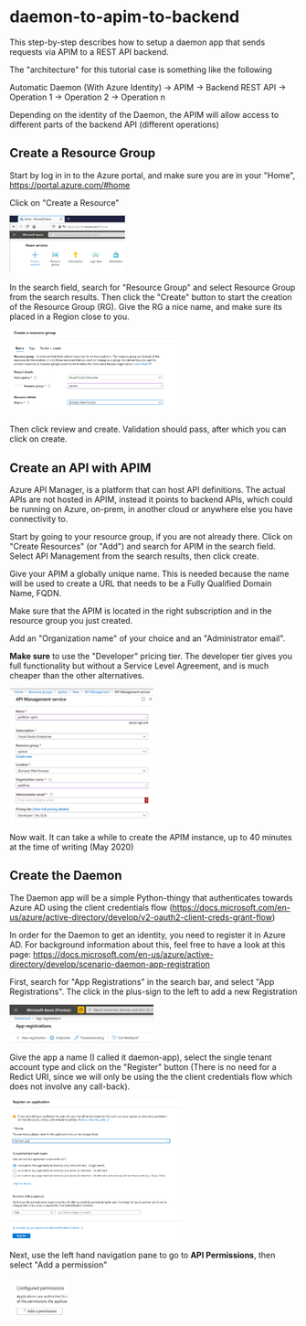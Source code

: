 # daemon-to-apim-to-backend
This step-by-step describes how to setup a daemon app that sends requests via APIM to a REST API backend. 

The "architecture" for this tutorial case is something like the following

Automatic Daemon (With Azure Identity) -> APIM -> Backend REST API -> Operation 1
                                                                   -> Operation 2
                                                                   -> Operation n

Depending on the identity of the Daemon, the APIM will allow access to different parts of the backend API (different operations)

## Create a Resource Group

Start by log in in to the Azure portal, and make sure you are in your "Home", https://portal.azure.com/#home

Click on "Create a Resource"

<p align="left">
  <img width="40%"  src="./media/create-a-resource.png">
</p>

In the search field, search for "Resource Group" and select Resource Group from the search results. Then click the "Create" button to start the creation of the Resource Group (RG). Give the RG a nice name, and make sure its placed in a Region close to you.

<p align="left">
  <img width="60%"  src="./media/create-a-resource-group.png">
</p>

Then click review and create. Validation should pass, after which you can click on create.


## Create an API with APIM

Azure API Manager, is a platform that can host API definitions. The actual APIs are not hosted in APIM, instead it points to backend APIs, which could be running on Azure, on-prem, in another cloud or anywhere else you have connectivity to.

Start by going to your resource group, if you are not already there. Click on "Create Resources" (or "Add") and search for APIM in the search field. Select API Management from the search results, then click create.

Give your APIM a globally unique name. This is needed because the name will be used to create a URL that needs to be a Fully Qualified Domain Name, FQDN. 

Make sure that the APIM is located in the right subscription and in the resource group you just created. 

Add an "Organization name" of your choice and an "Administrator email". 

**Make sure** to use the "Developer" pricing tier. The developer tier gives you full functionality but without a Service Level Agreement, and is much cheaper than the other alternatives.

<p align="left">
  <img width="50%"  src="./media/create-apim.png">
</p>

Now wait. It can take a while to create the APIM instance, up to 40 minutes at the time of writing (May 2020)



## Create the Daemon
The Daemon app will be a simple Python-thingy that authenticates towards Azure AD using the client credentials flow (https://docs.microsoft.com/en-us/azure/active-directory/develop/v2-oauth2-client-creds-grant-flow)

In order for the Daemon to get an identity, you need to register it in Azure AD. For background information about this, feel free to have a look at this page: https://docs.microsoft.com/en-us/azure/active-directory/develop/scenario-daemon-app-registration

First, search for "App Registrations" in the search bar, and select "App Registrations". The click in the plus-sign to the left to add a new Registration

<p align="left">
  <img width="50%"  src="./media/new-registration.png">
</p>


Give the app a name (I called it daemon-app), select the single tenant account type and click on the "Register" button (There is no need for a Redict URI, since we will only be using the the client credentials flow which does not involve any call-back).

<p align="left">
  <img width="60%"  src="./media/new-registration2.png">
</p>

Next, use the left hand navigation pane to go to **API Permissions**, then select "Add a permission"

<p align="left">
  <img width="20%"  src="./media/permission.png">
</p>


